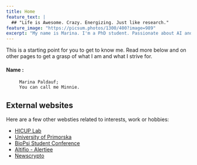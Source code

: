 ```yaml
---
title: Home
feature_text: |
  ## "Life is Awesome. Crazy. Energizing. Just like research."
feature_image: "https://picsum.photos/1300/400?image=989"
excerpt: "My name is Marina. I'm a PhD student. Passionate about AI and in this world to help others."
---
```


This is a starting point for you to get to know me. Read more below and on other pages to get a grasp of what I am and what I strive for.


#### Name : 

         Marina Paldauf; 
         You can call me Minnie.


## External websites

Here are a few other websties related to interests, work or hobbies:

- [HICUP Lab](https://hicup.famnit.upr.si/)
- [University of Primorska](https://www.upr.si/en)
- [BioPsi Student Conference](https://bio-psi-konferenca.famnit.upr.si/en/)
- [Altifio - Alertiee]()
- [Newscrypto]()




